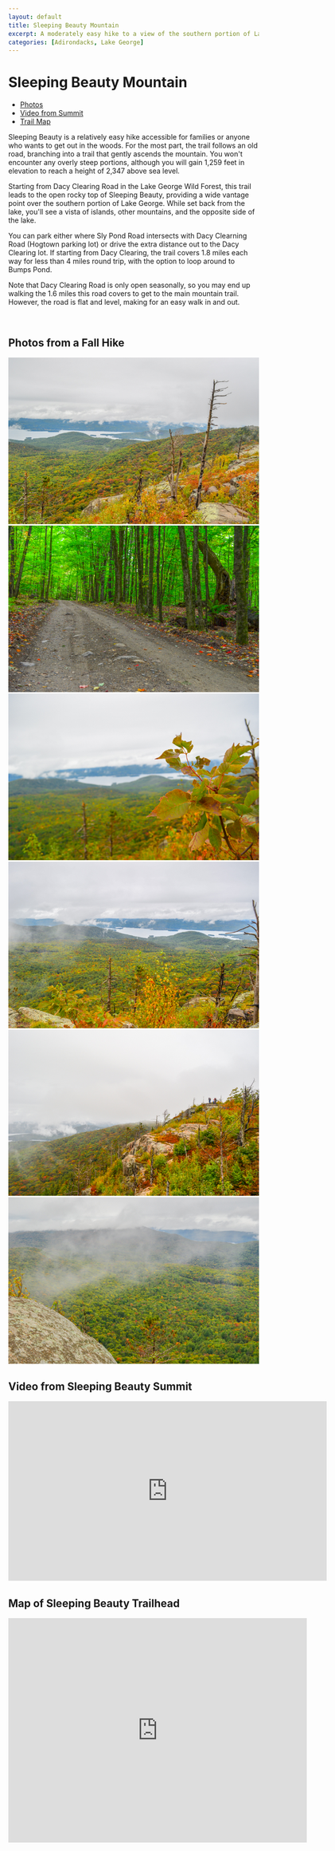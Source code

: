 ```yaml
---
layout: default
title: Sleeping Beauty Mountain 
excerpt: A moderately easy hike to a view of the southern portion of Lake George.
categories: [Adirondacks, Lake George]
---
```


<h1>Sleeping Beauty Mountain</h1>

<ul>
	<li><a href="#photos">Photos</a></li>
	<li><a href="#video">Video from Summit</a></li>
	<li><a href="#trailmap">Trail Map</a></li>
</ul>

<p>Sleeping Beauty is a relatively easy hike accessible for families or anyone who wants to get out in the woods. For the most part, the trail follows an old road, branching into a trail that gently ascends the mountain. You won't encounter any overly steep portions, although you will gain 1,259 feet in elevation to reach a height of 2,347 above sea level.</p>

<p>Starting from Dacy Clearing Road in the Lake George Wild Forest, this trail leads to the open rocky top of Sleeping Beauty, providing a wide vantage point over the southern portion of Lake George. While set back from the lake, you'll see a vista of islands, other mountains, and the opposite side of the lake.</p>

<p>You can park either where Sly Pond Road intersects with Dacy Clearning Road (Hogtown parking lot) or drive the extra distance out to the Dacy Clearing lot.  If starting from Dacy Clearing, the trail covers 1.8 miles each way for less than 4 miles round trip, with the option to loop around to Bumps Pond.</p> 

<p>Note that Dacy Clearing Road is only open seasonally, so you may end up walking the 1.6 miles this road covers to get to the main mountain trail. However, the road is flat and level, making for an easy walk in and out.</p>
<br />

<h2 id="photos">Photos from a Fall Hike</h2>
<div class="fotorama" data-nav="thumbs" data-width="100%"
                     data-ratio="800/600"
                     data-min-width="100%"
                     data-max-width="1000"
                     data-min-height="300"
                     data-max-height="100%" >
<img src="/img/sleeping-beauty/lake-george-fog.jpg" alt="Fog over Lake George"><br />
<img src="/img/sleeping-beauty/dacy-clearing-road.jpg" alt="Dacy Clearing Road"><br />
<img src="/img/sleeping-beauty/fall-tree.jpg" alt="Fall foliage"><br />
<img src="/img/sleeping-beauty/lake-george-from-sleeping-beauty.jpg" alt="Lake George from Sleeping Beauty summit"><br />
<img src="/img/sleeping-beauty/sleeping-beauty.jpg" alt="Sleeping Beauty mountain summit"><br />
<img src="/img/sleeping-beauty/adirondack-fog.jpg" alt="Fog over Adirondacks"><br />
</div>

<h2 id="video">Video from Sleeping Beauty Summit</h2>

<iframe src="https://player.vimeo.com/video/187460782" width="640" height="360" frameborder="0" webkitallowfullscreen mozallowfullscreen allowfullscreen></iframe>

<h2 id="trailmap">Map of Sleeping Beauty Trailhead</h2>

<div class="google-maps"><iframe src="https://www.google.com/maps/embed?pb=!1m18!1m12!1m3!1d1445.715898629502!2d-73.59875298180617!3d43.55588490666151!2m3!1f0!2f0!3f0!3m2!1i1024!2i768!4f13.1!3m3!1m2!1s0x89dfe6fa5416b38f%3A0xf3965b1620b8e4d4!2sShelving+Rock+Mountain+Connector+Trail%2C+Fort+Ann%2C+NY+12827!5e0!3m2!1sen!2sus!4v1461523907144" width="600" height="450" frameborder="0" style="border:0" allowfullscreen></iframe></div>



